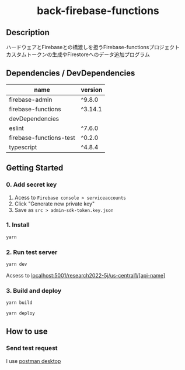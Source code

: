# <div style="text-align: center;">back-firebase-functions</div>
<!-- <p align="center">
  <img src="/static/icon.png"  width="256" height="256" alt="nuxt-firebase logo">
</p>
 -->
## Description
ハードウェアとFirebaseとの橋渡しを担うFirebase-functionsプロジェクト<br>
カスタムトークンの生成やFirestoreへのデータ追加プログラム

## Dependencies / DevDependencies
| name | version |
| ------------- | ------------- |
| firebase-admin | ^9.8.0 |
| firebase-functions | ^3.14.1 |
| devDependencies |
| eslint | ^7.6.0 |
| firebase-functions-test | ^0.2.0 |
| typescript | ^4.8.4 |

## Getting Started
### 0. Add secret key
1. Acess to `Firebase console > serviceaccounts`
2. Click "Generate new private key"
3. Save as `src > admin-sdk-token.key.json`

### 1. Install
```powershell
yarn
```

### 2. Run test server
```powershell
yarn dev
```

Acsess to [localhost:5001/research2022-5j/us-central1/[api-name]](http://localhost:5001/research2022-5j/us-central1/[api-name])

### 3. Build and deploy
```powershell
yarn build
```

```powershell
yarn deploy
```

## How to use
### Send test request
I use [postman desktop](https://www.postman.com/downloads/)
